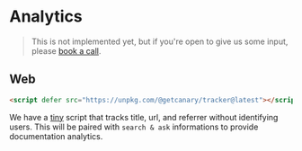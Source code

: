 # Analytics

> This is not implemented yet, but if you're open to give us some input, please [book a call](https://cal.com/yujonglee/canary).

## Web

```html
<script defer src="https://unpkg.com/@getcanary/tracker@latest"></script>
```

We have a [tiny](https://packagephobia.com/result?p=@getcanary/tracker) script that tracks title, url, and referrer without identifying users. This will be paired with `search & ask` informations to provide documentation analytics.
